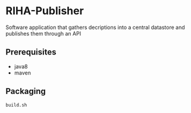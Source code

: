 # RIHA-Publisher

Software application that gathers decriptions into a central datastore and publishes them through an API

## Prerequisites
- java8
- maven

## Packaging
```
build.sh
```